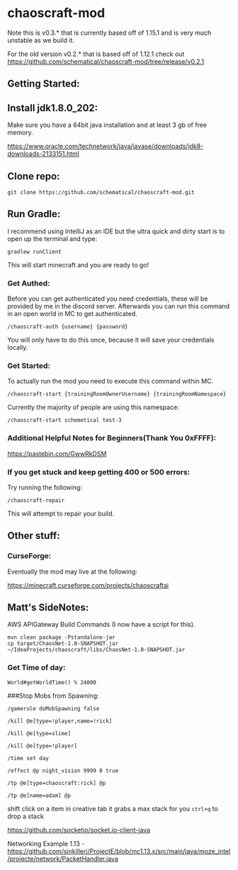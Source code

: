 # chaoscraft-mod

Note this is v0.3.* that is currently based off of 1.15.1 and is very much unstable as we build it.

For the old version v0.2.* that is based off of 1.12.1 check out https://github.com/schematical/chaoscraft-mod/tree/release/v0.2.1


## Getting Started:
## Install jdk1.8.0_202:

Make sure you have a 64bit java installation and at least 3 gb of free memory.


https://www.oracle.com/technetwork/java/javase/downloads/jdk8-downloads-2133151.html

## Clone repo:
```
git clone https://github.com/schematical/chaoscraft-mod.git
```

## Run Gradle:
I recommend using IntelliJ as an IDE but the ultra quick and dirty start is to open up the terminal and type:
```
gradlew runClient
```
This will start minecraft and you are ready to go!

### Get Authed:
Before you can get authenticated you need credentials, these will be provided by me in the discord server.
Afterwards you can run this command in an open world in MC to get authenticated.
```
/chaoscraft-auth {username} {password}
```
You will only have to do this once, because it will save your credentials locally.
### Get Started:
To actually run the mod you need to execute this command within MC.
```
/chaoscraft-start {trainingRoomOwnerUsername} {trainingRoomNamespace}
```
Currently the majority of people are using this namespace:
```
/chaoscraft-start schemetical test-3
```

### Additional Helpful Notes for Beginners(Thank You 0xFFFF):
https://pastebin.com/GwwRkDSM


### If you get stuck and keep getting 400 or 500 errors:
Try running the following:
```
/chaoscraft-repair
```
This will attempt to repair your build.

## Other stuff:
### CurseForge:
Eventually the mod may live at the following:

https://minecraft.curseforge.com/projects/chaoscraftai





## Matt's SideNotes:
AWS APIGateway Build Commands (I now have a script for this).
```
mvn clean package -Pstandalone-jar
cp target/ChaosNet-1.0-SNAPSHOT.jar  ~/IdeaProjects/chaoscraft/libs/ChaosNet-1.0-SNAPSHOT.jar
```

### Get Time of day:

```
World#getWorldTime() % 24000
```

###Stop Mobs from Spawning:
```
/gamerule doMobSpawning false
```

```
/kill @e[type=!player,name=!rick]
```

```
/kill @e[type=slime]
```

```
/kill @e[type=!player]
```

```
/time set day
```

```
/effect @p night_vision 9999 0 true
```

```
/tp @e[type=chaoscraft:rick] @p
```

```
/tp @e[name=adam] @p
```



shift click on a item in creative tab it grabs a max stack for you
```ctrl+q``` to drop a stack

https://github.com/socketio/socket.io-client-java

Networking Example 1.13 - https://github.com/sinkillerj/ProjectE/blob/mc1.13.x/src/main/java/moze_intel/projecte/network/PacketHandler.java